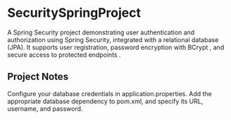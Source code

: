 # SecuritySpringProject
A  Spring Security project demonstrating user authentication and authorization using Spring Security, integrated with a relational database (JPA). It supports user registration, password encryption with BCrypt , and secure access to protected endpoints .

## Project Notes
Configure your database credentials in application.properties. Add the appropriate database dependency to pom.xml, and specify its URL, username, and password.
